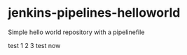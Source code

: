 # jenkins-pipelines-helloworld
Simple hello world repository with a pipelinefile

test 1 2 3
test now
